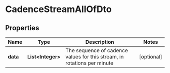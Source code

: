 

# CadenceStreamAllOfDto

## Properties

Name | Type | Description | Notes
------------ | ------------- | ------------- | -------------
**data** | **List&lt;Integer&gt;** | The sequence of cadence values for this stream, in rotations per minute |  [optional]



